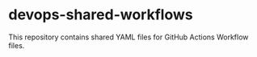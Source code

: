 # devops-shared-workflows
This repository contains shared YAML files for GitHub Actions Workflow files.
